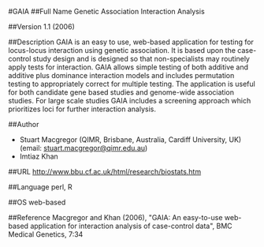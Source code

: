 #GAIA
##Full Name
Genetic Association Interaction Analysis

##Version
1.1 (2006)

##Description
GAIA is an easy to use, web-based application for testing for locus-locus interaction using genetic association. It is based upon the case-control study design and is designed so that non-specialists may routinely apply tests for interaction. GAIA allows simple testing of both additive and additive plus dominance interaction models and includes permutation testing to appropriately correct for multiple testing. The application is useful for both candidate gene based studies and genome-wide association studies. For large scale studies GAIA includes a screening approach which prioritizes loci for further interaction analysis.

##Author
* Stuart Macgregor (QIMR, Brisbane, Australia, Cardiff University, UK) (email: stuart.macgregor@qimr.edu.au)
* Imtiaz Khan

##URL
http://www.bbu.cf.ac.uk/html/research/biostats.htm

##Language
perl, R

##OS
web-based

##Reference
Macgregor and Khan (2006), "GAIA: An easy-to-use web-based application for interaction analysis of case-control data", BMC Medical Genetics, 7:34

